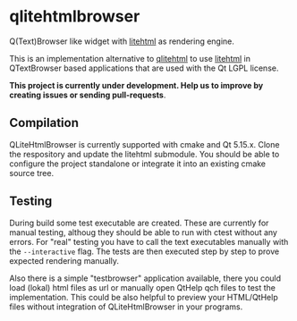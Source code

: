 # qlitehtmlbrowser
Q(Text)Browser like widget with [litehtml](https://github.com/litehtml/litehtml) as rendering engine.

This is an implementation alternative to [qlitehtml](https://code.qt.io/cgit/playground/qlitehtml.git/tree/) to use
 [litehtml](https://github.com/litehtml/litehtml) in QTextBrowser based applications that are used with the Qt LGPL license.
 
**This project is currently under development. Help us to improve by creating issues or sending pull-requests**. 
 
## Compilation
QLiteHtmlBrowser is currently supported with cmake and Qt 5.15.x. Clone the respository and update the litehtml submodule.
You should be able to configure the project standalone or integrate it into an existing cmake source tree.
 
## Testing
During build some test executable are created. These are currently for manual testing, althoug they should be able to run with ctest without any errors.
For "real" testing you have to call the text executables manually with the `--interactive` flag. The tests are then executed step by step to prove expected rendering manually.

Also there is a simple "testbrowser" application available, there you could load (lokal) html files as url or manually open QtHelp qch files to test the implementation. This could be also helpful to preview your HTML/QtHelp files without integration of QLiteHtmlBrowser in your programs.
